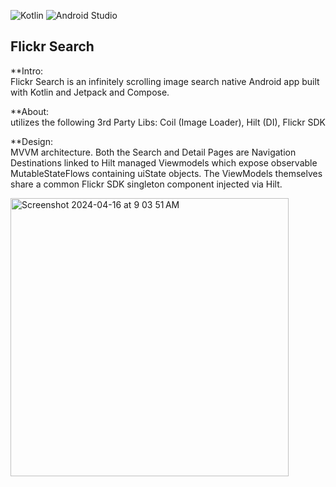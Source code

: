 ![Kotlin](https://img.shields.io/badge/kotlin-%237F52FF.svg?style=for-the-badge&logo=kotlin&logoColor=white) ![Android Studio](https://img.shields.io/badge/android%20studio-346ac1?style=for-the-badge&logo=android%20studio&logoColor=white)
## Flickr Search

**Intro:  
Flickr Search is an infinitely scrolling image search native Android app built with Kotlin and Jetpack and Compose.

**About:  
utilizes the following 3rd Party Libs: Coil (Image Loader), Hilt (DI), Flickr SDK

**Design:  
MVVM architecture. Both the Search and Detail Pages are Navigation Destinations linked to Hilt managed Viewmodels which expose observable
MutableStateFlows containing uiState objects. The ViewModels themselves share a common Flickr SDK singleton component injected via Hilt.


<img width="445" alt="Screenshot 2024-04-16 at 9 03 51 AM" src="https://github.com/ajsan90/android_flickr_client/assets/153450151/85b79337-0922-45aa-995d-86af000f727e">

